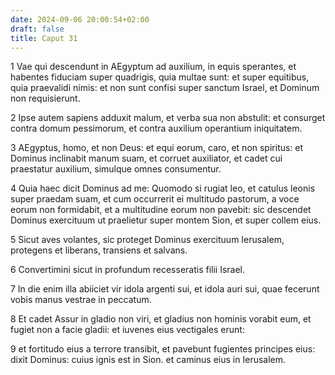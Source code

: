 ```yaml
---
date: 2024-09-06 20:00:54+02:00
draft: false
title: Caput 31
---
```





1 Vae qui descendunt in AEgyptum ad auxilium, in equis sperantes, et habentes fiduciam super quadrigis, quia multae sunt: et super equitibus, quia praevalidi nimis: et non sunt confisi super sanctum Israel, et Dominum non requisierunt.

2 Ipse autem sapiens adduxit malum, et verba sua non abstulit: et consurget contra domum pessimorum, et contra auxilium operantium iniquitatem.

3 AEgyptus, homo, et non Deus: et equi eorum, caro, et non spiritus: et Dominus inclinabit manum suam, et corruet auxiliator, et cadet cui praestatur auxilium, simulque omnes consumentur.

4 Quia haec dicit Dominus ad me: Quomodo si rugiat leo, et catulus leonis super praedam suam, et cum occurrerit ei multitudo pastorum, a voce eorum non formidabit, et a multitudine eorum non pavebit: sic descendet Dominus exercituum ut praelietur super montem Sion, et super collem eius.

5 Sicut aves volantes, sic proteget Dominus exercituum Ierusalem, protegens et liberans, transiens et salvans.

6 Convertimini sicut in profundum recesseratis filii Israel.

7 In die enim illa abiiciet vir idola argenti sui, et idola auri sui, quae fecerunt vobis manus vestrae in peccatum.

8 Et cadet Assur in gladio non viri, et gladius non hominis vorabit eum, et fugiet non a facie gladii: et iuvenes eius vectigales erunt:

9 et fortitudo eius a terrore transibit, et pavebunt fugientes principes eius: dixit Dominus: cuius ignis est in Sion. et caminus eius in Ierusalem.

